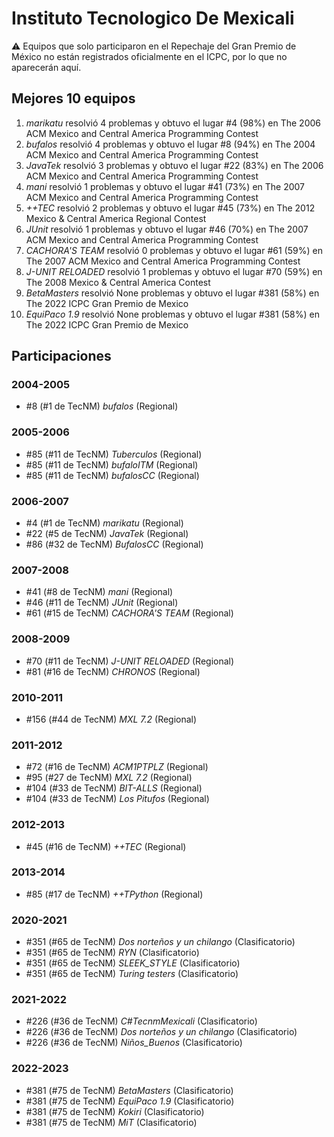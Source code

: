 # Instituto Tecnologico De Mexicali

:warning: Equipos que solo participaron en el Repechaje del Gran Premio de México no están registrados oficialmente en el ICPC, por lo que no aparecerán aquí.

## Mejores 10 equipos

1. _marikatu_ resolvió 4 problemas y obtuvo el lugar #4 (98%) en The 2006 ACM Mexico and Central America Programming Contest
1. _bufalos_ resolvió 4 problemas y obtuvo el lugar #8 (94%) en The 2004 ACM Mexico and Central America Programming Contest
1. _JavaTek_ resolvió 3 problemas y obtuvo el lugar #22 (83%) en The 2006 ACM Mexico and Central America Programming Contest
1. _mani_ resolvió 1 problemas y obtuvo el lugar #41 (73%) en The 2007 ACM Mexico and Central America Programming Contest
1. _++TEC_ resolvió 2 problemas y obtuvo el lugar #45 (73%) en The 2012 Mexico & Central America Regional Contest
1. _JUnit_ resolvió 1 problemas y obtuvo el lugar #46 (70%) en The 2007 ACM Mexico and Central America Programming Contest
1. _CACHORA'S TEAM_ resolvió 0 problemas y obtuvo el lugar #61 (59%) en The 2007 ACM Mexico and Central America Programming Contest
1. _J-UNIT RELOADED_ resolvió 1 problemas y obtuvo el lugar #70 (59%) en The 2008 Mexico & Central America Contest
1. _BetaMasters_ resolvió None problemas y obtuvo el lugar #381 (58%) en The 2022 ICPC Gran Premio de Mexico
1. _EquiPaco 1.9_ resolvió None problemas y obtuvo el lugar #381 (58%) en The 2022 ICPC Gran Premio de Mexico

## Participaciones

### 2004-2005

- #8 (#1 de TecNM) _bufalos_ (Regional)

### 2005-2006

- #85 (#11 de TecNM) _Tuberculos_ (Regional)
- #85 (#11 de TecNM) _bufaloITM_ (Regional)
- #85 (#11 de TecNM) _bufalosCC_ (Regional)

### 2006-2007

- #4 (#1 de TecNM) _marikatu_ (Regional)
- #22 (#5 de TecNM) _JavaTek_ (Regional)
- #86 (#32 de TecNM) _BufalosCC_ (Regional)

### 2007-2008

- #41 (#8 de TecNM) _mani_ (Regional)
- #46 (#11 de TecNM) _JUnit_ (Regional)
- #61 (#15 de TecNM) _CACHORA'S TEAM_ (Regional)

### 2008-2009

- #70 (#11 de TecNM) _J-UNIT RELOADED_ (Regional)
- #81 (#16 de TecNM) _CHRONOS_ (Regional)

### 2010-2011

- #156 (#44 de TecNM) _MXL 7.2_ (Regional)

### 2011-2012

- #72 (#16 de TecNM) _ACM1PTPLZ_ (Regional)
- #95 (#27 de TecNM) _MXL 7.2_ (Regional)
- #104 (#33 de TecNM) _BIT-ALLS_ (Regional)
- #104 (#33 de TecNM) _Los Pitufos_ (Regional)

### 2012-2013

- #45 (#16 de TecNM) _++TEC_ (Regional)

### 2013-2014

- #85 (#17 de TecNM) _++TPython_ (Regional)

### 2020-2021

- #351 (#65 de TecNM) _Dos norteños y un chilango_ (Clasificatorio)
- #351 (#65 de TecNM) _RYN_ (Clasificatorio)
- #351 (#65 de TecNM) _SLEEK_STYLE_ (Clasificatorio)
- #351 (#65 de TecNM) _Turing testers_ (Clasificatorio)

### 2021-2022

- #226 (#36 de TecNM) _C#TecnmMexicali_ (Clasificatorio)
- #226 (#36 de TecNM) _Dos norteños y un chilango_ (Clasificatorio)
- #226 (#36 de TecNM) _Niños_Buenos_ (Clasificatorio)

### 2022-2023

- #381 (#75 de TecNM) _BetaMasters_ (Clasificatorio)
- #381 (#75 de TecNM) _EquiPaco 1.9_ (Clasificatorio)
- #381 (#75 de TecNM) _Kokiri_ (Clasificatorio)
- #381 (#75 de TecNM) _MiT_ (Clasificatorio)



